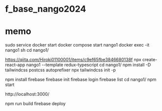 # f_base_nango2024

# memo
sudo service docker start
docker compose start nango1
docker exec -it nango1 sh
cd nango1/

https://qiita.com/Hiroki01100001/items/c9ef65fbe3846680138f
npx create-react-app nango1 --template redux-typescript
cd nango1/
npm install -D tailwindcss postcss autoprefixer
npx tailwindcss init -p

npm install firebase
firebase init
firebase login
firebase list
cd nango1/
npm start

http://localhost:3000/

npm run build
firebase deploy


